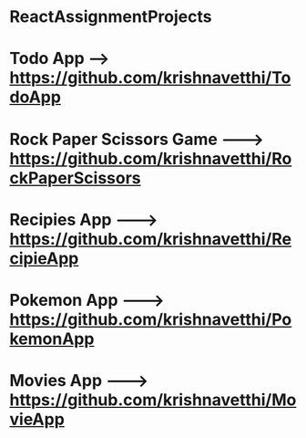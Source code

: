 # ReactAssignmentProjects

# Todo App --> https://github.com/krishnavetthi/TodoApp

# Rock Paper Scissors Game ---> https://github.com/krishnavetthi/RockPaperScissors

# Recipies App ---> https://github.com/krishnavetthi/RecipieApp

# Pokemon App ---> https://github.com/krishnavetthi/PokemonApp

# Movies App ---> https://github.com/krishnavetthi/MovieApp
